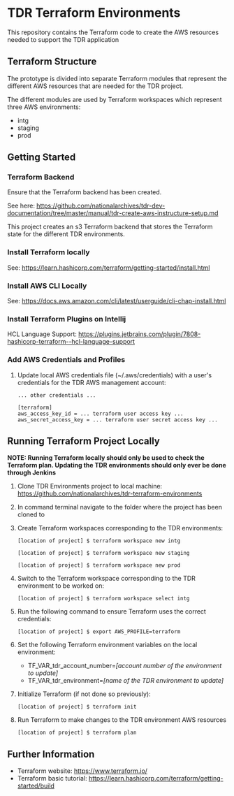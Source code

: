 # TDR Terraform Environments

This repository contains the Terraform code to create the AWS resources needed to support the TDR application

## Terraform Structure

The prototype is divided into separate Terraform modules that represent the different AWS resources that are needed for the TDR project.

The different modules are used by Terraform workspaces which represent three AWS environments:

* intg
* staging
* prod

## Getting Started

### Terraform Backend

Ensure that the Terraform backend has been created.

See here: https://github.com/nationalarchives/tdr-dev-documentation/tree/master/manual/tdr-create-aws-instructure-setup.md

This project creates an s3 Terraform backend that stores the Terraform state for the different TDR environments.

### Install Terraform locally

See: https://learn.hashicorp.com/terraform/getting-started/install.html

### Install AWS CLI Locally

See: https://docs.aws.amazon.com/cli/latest/userguide/cli-chap-install.html

### Install Terraform Plugins on Intellij

HCL Language Support: https://plugins.jetbrains.com/plugin/7808-hashicorp-terraform--hcl-language-support

### Add AWS Credentials and Profiles

1. Update local AWS credentials file (~/.aws/credentials) with a user's credentials for the TDR AWS management account:

   ```
   ... other credentials ...

   [terraform]
   aws_access_key_id = ... terraform user access key ...
   aws_secret_access_key = ... terraform user secret access key ...
   ```
   
## Running Terraform Project Locally

**NOTE: Running Terraform locally should only be used to check the Terraform plan. Updating the TDR environments should only ever be done through Jenkins**

1. Clone TDR Environments project to local machine: https://github.com/nationalarchives/tdr-terraform-environments

2. In command terminal navigate to the folder where the project has been cloned to

3. Create Terraform workspaces corresponding to the TDR environments:

   ```
   [location of project] $ terraform workspace new intg
   
   [location of project] $ terraform workspace new staging
   
   [location of project] $ terraform workspace new prod
   ```
4. Switch to the Terraform workspace corresponding to the TDR environment to be worked on:

   ```
   [location of project] $ terraform workspace select intg
   ```
   
5. Run the following command to ensure Terraform uses the correct credentials:

   ```
   [location of project] $ export AWS_PROFILE=terraform
   ```
      
6. Set the following Terraform environment variables on the local environment:

    * TF_VAR_tdr_account_number=*[account number of the environment to update]*
    * TF_VAR_tdr_environment=*[name of the TDR environment to update]*
     
7. Initialize Terraform (if not done so previously):

   ```
   [location of project] $ terraform init   
   ```
   
8. Run Terraform to make changes to the TDR environment AWS resources

   ```
   [location of project] $ terraform plan
   ```
## Further Information

* Terraform website: https://www.terraform.io/
* Terraform basic tutorial: https://learn.hashicorp.com/terraform/getting-started/build
